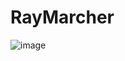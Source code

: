 # RayMarcher

![image](https://github.com/TamasPetii/RayMarcher/assets/60004480/4ee10576-1225-4a5f-9325-5fd405008516)

